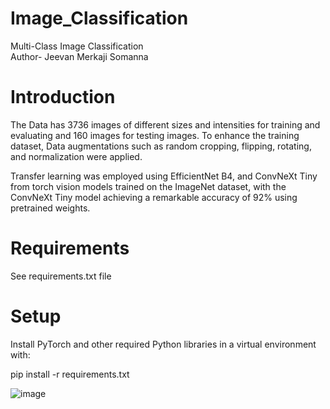 # Image_Classification
Multi-Class Image Classification
<br>
Author- Jeevan Merkaji Somanna

# Introduction
The Data has 3736 images of different sizes and intensities for training and evaluating and 160 images for testing images. To enhance the training dataset, Data augmentations such as random cropping, flipping, rotating, and normalization were applied.

Transfer learning was employed using EfficientNet B4, and ConvNeXt Tiny from torch vision models trained on the ImageNet dataset, with the ConvNeXt Tiny model achieving a remarkable accuracy of 92% using pretrained weights.

# Requirements
See requirements.txt file

# Setup
Install PyTorch and other required Python libraries in a virtual environment with:

pip install -r requirements.txt

![image](https://github.com/Jeevanmerkaji/Image_Classification/assets/101675566/52ae6ed2-fbd6-49de-95ea-7b1cb0450b42)
